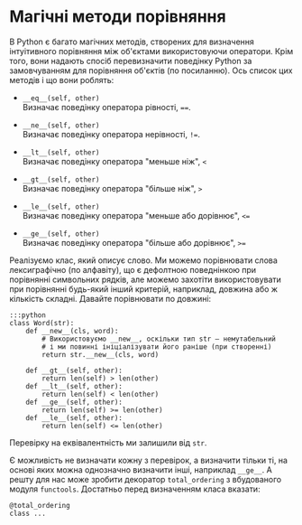 # Магічні методи порівняння

В Python є багато магічних методів, створених для визначення інтуітивного порівняння між об'єктами використовуючи оператори. Крім того, вони надають спосіб перевизначити поведінку Python за замовчуванням для порівняння об'єктів (по посиланню). Ось список цих методів і що вони роблять:

- `__eq__(self, other)`  
Визначає поведінку оператора рівності, `==`.

- `__ne__(self, other)`  
Визначає поведінку оператора нерівності, `!=`.

- `__lt__(self, other)`  
Визначає поведінку оператора "меньше ніж", `<`

- `__gt__(self, other)`  
Визначає поведінку оператора "більше ніж", `>`

- `__le__(self, other)`  
Визначає поведінку оператора "меньше або дорівнює", `<=`

- `__ge__(self, other)`  
Визначає поведінку оператора "більше або дорівнює", `>=`

Реалізуємо клас, який описує слово. Ми можемо порівнювати слова лексиграфічно (по алфавіту), що є дефолтною поведнінкою при порівнянні символьних рядків, але можемо захотіти використовувати при порівнянні будь-який інший критерій, наприклад, довжина або ж кількість складні. Давайте порівнювати по довжині:

	:::python
	class Word(str):
		def __new__(cls, word):
			# Використовуємо __new__, оскільки тип str — немутабельний
			# і ми повинні ініціалізувати його раніше (при створенні)
			return str.__new__(cls, word)

		def __gt__(self, other):
			return len(self) > len(other)
		def __lt__(self, other):
			return len(self) < len(other)
		def __ge__(self, other):
			return len(self) >= len(other)
		def __le__(self, other):
			return len(self) <= len(other)

Перевірку на еквівалентність ми залишили від `str`.

Є можливість не визначати кожну з перевірок, а визначити тільки ті, на основі яких можна однозначно визначити інші, наприклад `__ge__`. А решту для нас може зробити декоратор `total_ordering` з вбудованого модуля `functools`. Достатньо перед визначенням класа вказати:

	@total_ordering
	class ...

